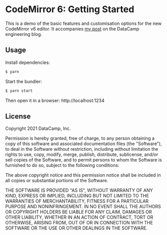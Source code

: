 CodeMirror 6: Getting Started
===

This is a demo of the basic features and customisation options for the new CodeMirror v6 editor. It accompanies [my post](https://medium.com/datacamp-engineering/codemirror-6-getting-started-7fd08f467ed2) on the DataCamp engineering blog.

## Usage
Install dependencies:

```sh
$ yarn
```

Start the bundler:

```sh
$ yarn start
```

Then open it in a browser: http://localhost:1234

## License
Copyright 2021 DataCamp, Inc.

Permission is hereby granted, free of charge, to any person obtaining a copy of this software and associated documentation files (the "Software"), to deal in the Software without restriction, including without limitation the rights to use, copy, modify, merge, publish, distribute, sublicense, and/or sell copies of the Software, and to permit persons to whom the Software is furnished to do so, subject to the following conditions:

The above copyright notice and this permission notice shall be included in all copies or substantial portions of the Software.

THE SOFTWARE IS PROVIDED "AS IS", WITHOUT WARRANTY OF ANY KIND, EXPRESS OR IMPLIED, INCLUDING BUT NOT LIMITED TO THE WARRANTIES OF MERCHANTABILITY, FITNESS FOR A PARTICULAR PURPOSE AND NONINFRINGEMENT. IN NO EVENT SHALL THE AUTHORS OR COPYRIGHT HOLDERS BE LIABLE FOR ANY CLAIM, DAMAGES OR OTHER LIABILITY, WHETHER IN AN ACTION OF CONTRACT, TORT OR OTHERWISE, ARISING FROM, OUT OF OR IN CONNECTION WITH THE SOFTWARE OR THE USE OR OTHER DEALINGS IN THE SOFTWARE.
